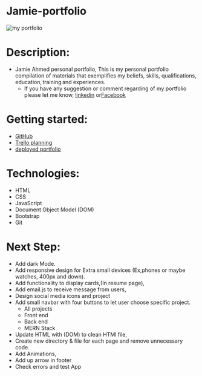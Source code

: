 # Jamie-portfolio
![my portfolio](https://i.imgur.com/z3dQgsS.png)
# Description:
   - Jamie Ahmed personal portfolio,
 This is my personal portfolio  compilation of materials that exemplifies my beliefs, skills, qualifications, education, training and experiences.
     - If you have any suggestion or comment regarding of my portfolio please let me know, [linkedin](https://www.linkedin.com/in/jamie-ahmed-b1841421a/) or[Facebook](https://www.facebook.com/JAMIEAHMEDIBRAHIM/)
  
  

# Getting started:
- [GitHub](https://github.com/jamieahmed/jamie-portfolio)
- [Trello planning](https://trello.com/b/BF7eXDJ6/jamie-portfolio)
- [deployed portfolio](https://jamieahmed-portfolio.netlify.app/)
# Technologies: 
- HTML
- CSS
- JavaScript
- Document Object Model (DOM)
- Bootstrap
- Git
# Next Step: 
  - Add dark Mode.
  - Add responsive design for Extra small devices (Ex,phones or maybe watches, 400px and down). 
  - Add functionality to display cards,(In resume page),
  - Add email.js to receive message from users,
  - Design social media icons and project 
  - Add small navbar with four buttons to let user choose specific project.
    - All projects
    - Front end
    - Back end 
    - MERN Stack
  - Update HTML with (DOM) to clean HTMl file,
  - Create new directory & file for each page and remove unnecessary code. 
  - Add Animations,
  - Add up arrow in footer 
  - Check errors and test App
 